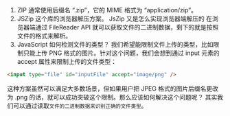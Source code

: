 1. ZIP 通常使用后缀名 “.zip”，它的 MIME 格式为 “application/zip”。
2. JSZip 这个库的浏览器解压方案。
   JsZip 又是怎么实现浏览器端解压的
   在浏览器端通过 FileReader API 就可以获取文件的二进制数据，剩下的就是按照文件的格式来解析。
3. JavaScript 如何检测文件的类型？
   我们希望能限制文件上传的类型，比如限制只能上传 PNG 格式的图片。针对这个问题，我们会想到通过 input 元素的 accept 属性来限制上传的文件类型：

```HTML
<input type="file" id="inputFile" accept="image/png" />
```

这种方案虽然可以满足大多数场景，但如果用户把 JPEG 格式的图片后缀名更改为 .png 的话，就可以成功突破这个限制。那么应该如何解决这个问题呢？
其实我们可以通过读取`文件的二进制数据来识别正确的文件类型`。
